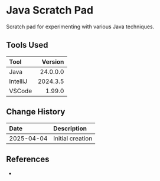 # Java Scratch Pad
Scratch pad for experimenting with various Java techniques.

## Tools Used

| Tool     |  Version |
|:---------|---------:|
| Java     | 24.0.0.0 |
| IntelliJ | 2024.3.5 |
| VSCode   |   1.99.0 |

## Change History

| Date       | Description      |
|:-----------|:-----------------|
| 2025-04-04 | Initial creation |

## References

* []()
